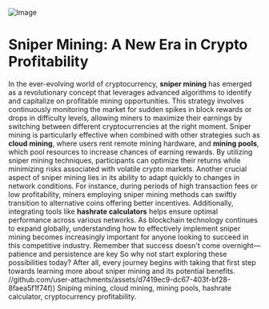 
![Image](https://github.com/user-attachments/assets/d7419ec9-dc67-403f-bf28-8faea5f1f74f)
# Sniper Mining: A New Era in Crypto Profitability
In the ever-evolving world of cryptocurrency, **sniper mining** has emerged as a revolutionary concept that leverages advanced algorithms to identify and capitalize on profitable mining opportunities. This strategy involves continuously monitoring the market for sudden spikes in block rewards or drops in difficulty levels, allowing miners to maximize their earnings by switching between different cryptocurrencies at the right moment.
Sniper mining is particularly effective when combined with other strategies such as **cloud mining**, where users rent remote mining hardware, and **mining pools**, which pool resources to increase chances of earning rewards. By utilizing sniper mining techniques, participants can optimize their returns while minimizing risks associated with volatile crypto markets.
Another crucial aspect of sniper mining lies in its ability to adapt quickly to changes in network conditions. For instance, during periods of high transaction fees or low profitability, miners employing sniper mining methods can swiftly transition to alternative coins offering better incentives. Additionally, integrating tools like **hashrate calculators** helps ensure optimal performance across various networks.
As blockchain technology continues to expand globally, understanding how to effectively implement sniper mining becomes increasingly important for anyone looking to succeed in this competitive industry. Remember that success doesn't come overnight—patience and persistence are key So why not start exploring these possibilities today? After all, every journey begins with taking that first step towards learning more about sniper mining and its potential benefits.
 //github.com/user-attachments/assets/d7419ec9-dc67-403f-bf28-8faea5f1f74f))
 Sniping mining, cloud mining, mining pools, hashrate calculator, cryptocurrency profitability.
